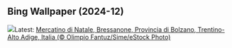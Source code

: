 ## Bing Wallpaper (2024-12)
![](https://www.bing.com/th?id=OHR.MercatiDiNataleBolzano_IT-IT2256905385_UHD.jpg&w=1000)Latest: [Mercatino di Natale, Bressanone, Provincia di Bolzano, Trentino-Alto Adige, Italia (© Olimpio Fantuz/Sime/eStock Photo)](https://www.bing.com/th?id=OHR.MercatiDiNataleBolzano_IT-IT2256905385_UHD.jpg)